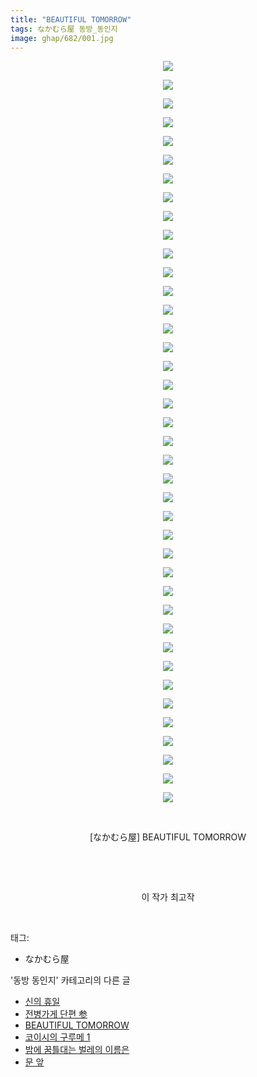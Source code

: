 ```yaml
---
title: "BEAUTIFUL TOMORROW"
tags: なかむら屋 동방_동인지
image: ghap/682/001.jpg
---
```

<div class="article">
<p style="text-align: center; clear: none; float: none;"><img src="{{ site.nasurl }}/ghap/682/001.jpg"/></p>
<p style="text-align: center; clear: none; float: none;"><img src="{{ site.nasurl }}/ghap/682/002.jpg"/></p>
<p style="text-align: center; clear: none; float: none;"><img src="{{ site.nasurl }}/ghap/682/003.jpg"/></p>
<p style="text-align: center; clear: none; float: none;"><img src="{{ site.nasurl }}/ghap/682/004.jpg"/></p>
<p style="text-align: center; clear: none; float: none;"><img src="{{ site.nasurl }}/ghap/682/005.jpg"/></p>
<p style="text-align: center; clear: none; float: none;"><img src="{{ site.nasurl }}/ghap/682/006.jpg"/></p>
<p style="text-align: center; clear: none; float: none;"><img src="{{ site.nasurl }}/ghap/682/007.jpg"/></p>
<p style="text-align: center; clear: none; float: none;"><img src="{{ site.nasurl }}/ghap/682/008.jpg"/></p>
<p style="text-align: center; clear: none; float: none;"><img src="{{ site.nasurl }}/ghap/682/009.jpg"/></p>
<p style="text-align: center; clear: none; float: none;"><img src="{{ site.nasurl }}/ghap/682/010.jpg"/></p>
<p style="text-align: center; clear: none; float: none;"><img src="{{ site.nasurl }}/ghap/682/011.jpg"/></p>
<p style="text-align: center; clear: none; float: none;"><img src="{{ site.nasurl }}/ghap/682/012.jpg"/></p>
<p style="text-align: center; clear: none; float: none;"><img src="{{ site.nasurl }}/ghap/682/013.jpg"/></p>
<p style="text-align: center; clear: none; float: none;"><img src="{{ site.nasurl }}/ghap/682/014.jpg"/></p>
<p style="text-align: center; clear: none; float: none;"><img src="{{ site.nasurl }}/ghap/682/015.jpg"/></p>
<p style="text-align: center; clear: none; float: none;"><img src="{{ site.nasurl }}/ghap/682/016.jpg"/></p>
<p style="text-align: center; clear: none; float: none;"><img src="{{ site.nasurl }}/ghap/682/017.jpg"/></p>
<p style="text-align: center; clear: none; float: none;"><img src="{{ site.nasurl }}/ghap/682/018.jpg"/></p>
<p style="text-align: center; clear: none; float: none;"><img src="{{ site.nasurl }}/ghap/682/019.jpg"/></p>
<p style="text-align: center; clear: none; float: none;"><img src="{{ site.nasurl }}/ghap/682/020.jpg"/></p>
<p style="text-align: center; clear: none; float: none;"><img src="{{ site.nasurl }}/ghap/682/021.jpg"/></p>
<p style="text-align: center; clear: none; float: none;"><img src="{{ site.nasurl }}/ghap/682/022.jpg"/></p>
<p style="text-align: center; clear: none; float: none;"><img src="{{ site.nasurl }}/ghap/682/023.jpg"/></p>
<p style="text-align: center; clear: none; float: none;"><img src="{{ site.nasurl }}/ghap/682/024.jpg"/></p>
<p style="text-align: center; clear: none; float: none;"><img src="{{ site.nasurl }}/ghap/682/025.jpg"/></p>
<p style="text-align: center; clear: none; float: none;"><img src="{{ site.nasurl }}/ghap/682/026.jpg"/></p>
<p style="text-align: center; clear: none; float: none;"><img src="{{ site.nasurl }}/ghap/682/027.jpg"/></p>
<p style="text-align: center; clear: none; float: none;"><img src="{{ site.nasurl }}/ghap/682/028.jpg"/></p>
<p style="text-align: center; clear: none; float: none;"><img src="{{ site.nasurl }}/ghap/682/029.jpg"/></p>
<p style="text-align: center; clear: none; float: none;"><img src="{{ site.nasurl }}/ghap/682/030.jpg"/></p>
<p style="text-align: center; clear: none; float: none;"><img src="{{ site.nasurl }}/ghap/682/031.jpg"/></p>
<p style="text-align: center; clear: none; float: none;"><img src="{{ site.nasurl }}/ghap/682/032.jpg"/></p>
<p style="text-align: center; clear: none; float: none;"><img src="{{ site.nasurl }}/ghap/682/033.jpg"/></p>
<p style="text-align: center; clear: none; float: none;"><img src="{{ site.nasurl }}/ghap/682/034.jpg"/></p>
<p style="text-align: center; clear: none; float: none;"><img src="{{ site.nasurl }}/ghap/682/035.jpg"/></p>
<p style="text-align: center; clear: none; float: none;"><img src="{{ site.nasurl }}/ghap/682/036.jpg"/></p>
<p style="text-align: center; clear: none; float: none;"><img src="{{ site.nasurl }}/ghap/682/037.jpg"/></p>
<p style="text-align: center; clear: none; float: none;"><img src="{{ site.nasurl }}/ghap/682/038.jpg"/></p>
<p style="text-align: center; clear: none; float: none;"><img src="{{ site.nasurl }}/ghap/682/039.jpg"/></p>
<p style="text-align: center; clear: none; float: none;"><img src="{{ site.nasurl }}/ghap/682/040.jpg"/></p>
<p style="text-align: center; clear: none; float: none;"><br/></p>
<p style="text-align: center; clear: none; float: none;">[なかむら屋] BEAUTIFUL TOMORROW</p>
<p style="text-align: center; clear: none; float: none;"><br/></p>
<p style="text-align: center; clear: none; float: none;"><br/></p>
<p style="text-align: center; clear: none; float: none;">이 작가 최고작</p>
<p><br/></p>
</div><div class="tagTrail">
<p>태그: </p>
<ul>
<li>なかむら屋</li>
</ul>
</div><div class="another">
<p>'동방 동인지' 카테고리의 다른 글</p>
<ul>
<li><a href="/2016-07-05-ghap_684">신의 휴일</a></li>
<li><a href="/2016-07-05-ghap_683">전병가게 단편 参</a></li>
<li><a href="/2016-07-05-ghap_682">BEAUTIFUL TOMORROW</a></li>
<li><a href="/2016-07-05-ghap_680">코이시의 구루메 1</a></li>
<li><a href="/2016-07-05-ghap_679">밤에 꿈틀대는 벌레의 이름은</a></li>
<li><a href="/2016-07-05-ghap_678">문 앞</a></li>
</ul>
</div><div class="cb_module cb_fluid">
<div class="cb_wrt cb_profile">
</div><!-- commentList close -->
</div>